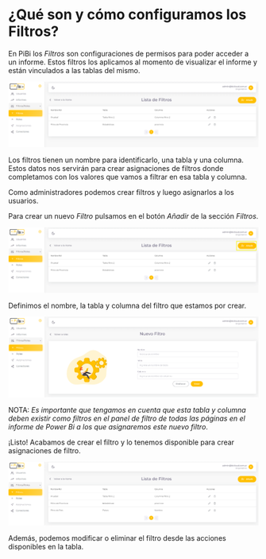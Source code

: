 # ¿Qué son y cómo configuramos los Filtros? 

En PiBi los *Filtros* son configuraciones de permisos para poder acceder a un informe. Estos filtros los aplicamos al momento de visualizar el informe y están vinculados a las tablas del mismo. 

![filtros1](Media/Filtros/filtros%20lista.PNG)

Los filtros tienen un nombre para identificarlo, una tabla y una columna. Estos datos nos servirán para crear asignaciones de filtros donde completamos con los valores que vamos a filtrar en esa tabla y columna.  

Como administradores podemos crear filtros y luego asignarlos a los usuarios. 

Para crear un nuevo *Filtro* pulsamos en el botón *Añadir* de la sección *Filtros*. 

![filtros2](Media/Filtros/filtros%20agregar.png)

Definimos el nombre, la tabla y columna del filtro que estamos por crear.  

![filtros3](Media/Filtros/filtro%20nombre.PNG)

NOTA: *Es importante que tengamos en cuenta que esta tabla y columna deben existir como filtros en el panel de filtro de todas las páginas en el informe de Power Bi a los que asignaremos este nuevo filtro*. 

¡Listo! Acabamos de crear el filtro y lo tenemos disponible para crear asignaciones de filtro. 

![filtros4](Media/Filtros/filtro%20nuevo%20tabla.PNG)

Además, podemos modificar o eliminar el filtro desde las acciones disponibles en la tabla. 
